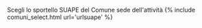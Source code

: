 Scegli lo sportello SUAPE del Comune sede dell'attività
{% include comuni_select.html url='urlsuape' %}
